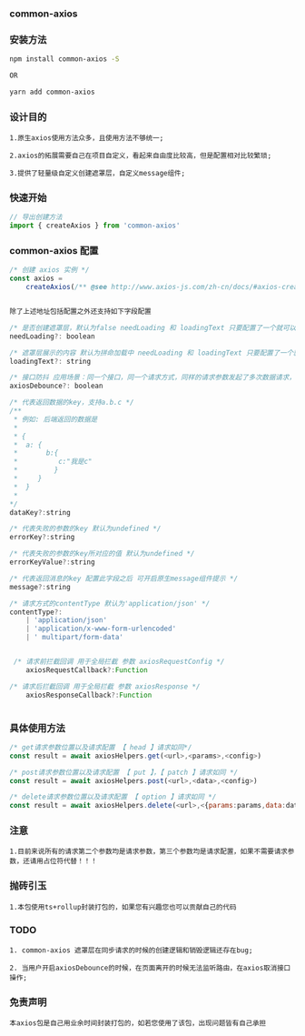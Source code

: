 ### common-axios

### 安装方法

```sh
npm install common-axios -S

OR

yarn add common-axios
```

### 设计目的

    1.原生axios使用方法众多，且使用方法不够统一;

    2.axios的拓展需要自己在项目自定义，看起来自由度比较高，但是配置相对比较繁琐;

    3.提供了轻量级自定义创建遮罩层，自定义message组件;

### 快速开始

```js
// 导出创建方法
import { createAxios } from 'common-axios'
```

### common-axios 配置

```js
/* 创建 axios 实例 */
const axios =
    createAxios(/** @see http://www.axios-js.com/zh-cn/docs/#axios-create-config **/)
```

```js

除了上述地址包括配置之外还支持如下字段配置

/* 是否创建遮罩层，默认为false needLoading 和 loadingText 只要配置了一个就可以生成遮罩层 注意：目前遮罩层针对同步请求的时候 遮罩层有闪烁的行为 不建议使用 */
needLoading?: boolean

/* 遮罩层展示的内容 默认为拼命加载中 needLoading 和 loadingText 只要配置了一个就可以生成遮罩层 注意：目前遮罩层针对同步请求的时候 遮罩层有闪烁的行为 不建议使用 */
loadingText?: string

/* 接口防抖 应用场景：同一个接口，同一个请求方式，同样的请求参数发起了多次数据请求，当第一次发起请求的接口没有返回数据之前，后续的接口都会被取消 默认为false */
axiosDebounce?: boolean

/* 代表返回数据的key，支持a.b.c */
/**
 * 例如: 后端返回的数据是
 *
 * {
 *  a: {
 *       b:{
 *          c:"我是c"
 *         }
 *     }
 *  }
 *
*/
dataKey?:string

/* 代表失败的参数的key 默认为undefined */
errorKey?:string

/* 代表失败的参数的key所对应的值 默认为undefined */
errorKeyValue?:string

/* 代表返回消息的key 配置此字段之后 可开启原生message组件提示 */
message?:string

/* 请求方式的contentType 默认为'application/json' */
contentType?:
    | 'application/json'
    | 'application/x-www-form-urlencoded'
    | ' multipart/form-data'


 /* 请求前拦截回调 用于全局拦截 参数 axiosRequestConfig */
    axiosRequestCallback?:Function

/* 请求后拦截回调 用于全局拦截 参数 axiosResponse */
    axiosResponseCallback?:Function



```

### 具体使用方法

```js
/* get请求参数位置以及请求配置 【 head 】请求如同*/
const result = await axiosHelpers.get(<url>,<params>,<config>)
```

```js
/* post请求参数位置以及请求配置 【 put 】，【 patch 】请求如同 */
const result = await axiosHelpers.post(<url>,<data>,<config>)
```

```js
/* delete请求参数位置以及请求配置 【 option 】请求如同 */
const result = await axiosHelpers.delete(<url>,<{params:params,data:data}>,<config>)

```

### 注意

    1.目前来说所有的请求第二个参数均是请求参数，第三个参数均是请求配置，如果不需要请求参数，还请用占位符代替！！！

### 抛砖引玉

    1.本包使用ts+rollup封装打包的，如果您有兴趣您也可以贡献自己的代码

### TODO

    1. common-axios 遮罩层在同步请求的时候的创建逻辑和销毁逻辑还存在bug;

    2. 当用户开启axiosDebounce的时候，在页面离开的时候无法监听路由，在axios取消接口操作;

### 免责声明

    本axios包是自己用业余时间封装打包的，如若您使用了该包，出现问题皆有自己承担
